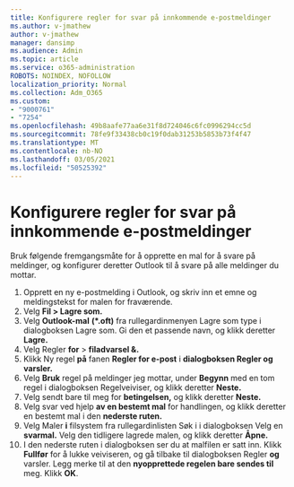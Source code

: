 ```yaml
---
title: Konfigurere regler for svar på innkommende e-postmeldinger
ms.author: v-jmathew
author: v-jmathew
manager: dansimp
ms.audience: Admin
ms.topic: article
ms.service: o365-administration
ROBOTS: NOINDEX, NOFOLLOW
localization_priority: Normal
ms.collection: Adm_O365
ms.custom:
- "9000761"
- "7254"
ms.openlocfilehash: 49b8aafe77aa6e31f8d724046c6fc0996294cc5d
ms.sourcegitcommit: 78fe9f33438cb0c19f0dab31253b5853b73f4f47
ms.translationtype: MT
ms.contentlocale: nb-NO
ms.lasthandoff: 03/05/2021
ms.locfileid: "50525392"
---
```

# <a name="set-up-rules-to-reply-to-incoming-emails"></a>Konfigurere regler for svar på innkommende e-postmeldinger

Bruk følgende fremgangsmåte for å opprette en mal for å svare på meldinger, og konfigurer deretter Outlook til å svare på alle meldinger du mottar.

1. Opprett en ny e-postmelding i Outlook, og skriv inn et emne og meldingstekst for malen for fraværende.
2. Velg **Fil > Lagre som.**
3. Velg **Outlook-mal** **(*.oft)** fra rullegardinmenyen Lagre som type i dialogboksen Lagre som.  Gi den et passende navn, og klikk deretter **Lagre.**
4. Velg Regler **for**  >  **filadvarsel &.**
5. Klikk Ny regel **på** fanen **Regler for e-post** i **dialogboksen Regler og varsler.**
6. Velg **Bruk** regel på meldinger jeg mottar, under **Begynn** med en tom regel i dialogboksen Regelveiviser, og klikk deretter **Neste.**
7. Velg sendt bare til meg for **betingelsen,** og klikk deretter **Neste.**
8. Velg svar ved hjelp **av en bestemt mal** for handlingen, og klikk deretter en bestemt mal i den **nederste ruten.**
9. Velg Maler **i** filsystem fra  rullegardinlisten Søk i i dialogboksen Velg en **svarmal.** Velg den tidligere lagrede malen, og klikk deretter **Åpne.**
10. I den nederste ruten i dialogboksen ser du at malfilen er satt inn. Klikk **Fullfør** for å lukke veiviseren, og gå tilbake til dialogboksen Regler **og** varsler. Legg merke til at den **nyopprettede regelen bare sendes til** meg. Klikk **OK**.
